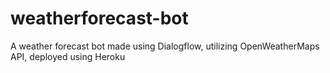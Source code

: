 # weatherforecast-bot
A weather forecast bot made using Dialogflow, utilizing OpenWeatherMaps API, deployed using Heroku
